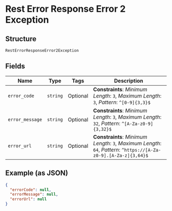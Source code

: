 
# Rest Error Response Error 2 Exception

## Structure

`RestErrorResponseError2Exception`

## Fields

| Name | Type | Tags | Description |
|  --- | --- | --- | --- |
| `error_code` | `string` | Optional | **Constraints**: *Minimum Length*: `3`, *Maximum Length*: `3`, *Pattern*: `^[0-9]{3,3}$` |
| `error_message` | `string` | Optional | **Constraints**: *Minimum Length*: `3`, *Maximum Length*: `32`, *Pattern*: `^[A-Za-z0-9]{3,32}$` |
| `error_url` | `string` | Optional | **Constraints**: *Minimum Length*: `3`, *Maximum Length*: `64`, *Pattern*: `^https://[A-Za-z0-9].[A-Za-z]{3,64}$` |

## Example (as JSON)

```json
{
  "errorCode": null,
  "errorMessage": null,
  "errorUrl": null
}
```

